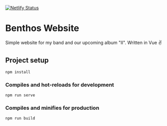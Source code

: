 [![Netlify Status](https://api.netlify.com/api/v1/badges/f9da43c0-4260-48f2-8292-621acd6be06b/deploy-status)](https://app.netlify.com/sites/benthos/deploys)
# Benthos Website
Simple website for my band and our upcoming album "II". Written in Vue ✌

## Project setup
```
npm install
```

### Compiles and hot-reloads for development
```
npm run serve
```

### Compiles and minifies for production
```
npm run build
```
